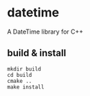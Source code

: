 # datetime
A DateTime library for C++

## build & install
```
mkdir build
cd build
cmake ..
make install
```

